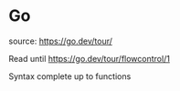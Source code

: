 # Go

source: <https://go.dev/tour/>

Read until <https://go.dev/tour/flowcontrol/1>

Syntax complete up to functions
